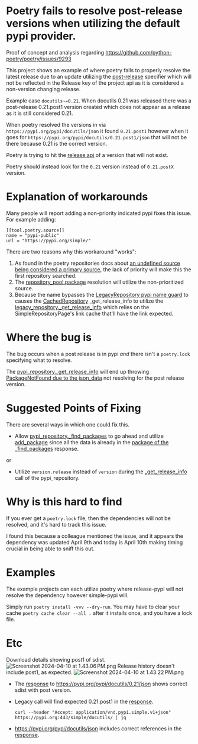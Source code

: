# Poetry fails to resolve post-release versions when utilizing the default pypi provider.

Proof of concept and analysis regarding https://github.com/python-poetry/poetry/issues/9293

This project shows an example of where poetry fails to properly resolve the latest release due to an update utilizing
the [post-release](https://packaging.python.org/en/latest/specifications/version-specifiers/#post-releases) specifier which will not be reflected in the Release key of the project api as it is considered
a non-version changing release.

Example case `docutils~=0.21`. When docutils 0.21 was released there was a post-release 0.21.post1 version created which
does not appear as a release as it is still considered 0.21.

When poetry resolved the versions in via `https://pypi.org/pypi/docutils/json` it found `0.21.post1` however when it
goes for `https://pypi.org/pypi/docutils/0.21.post1/json` that will not be there because 0.21 is the correct version.

Poetry is trying to hit the [release api](https://warehouse.pypa.io/api-reference/json.html#release) of a version that will not exist.

Poetry should instead look for the `0.21` version instead of `0.21.postX` version.

# Explanation of workarounds
Many people will report adding a non-priority indicated pypi fixes this issue. For example adding:

```
[[tool.poetry.source]]
name = "pypi-public"
url = "https://pypi.org/simple/"
```

There are two reasons why this workaround "works":
  1. As found in the poetry repositories docs about [an undefined source being considered a primary source](https://github.com/python-poetry/poetry/blob/2ad0d938854fae3c5e3e8b49e4414cef4687fb60/docs/repositories.md?plain=1#L145), the 
    lack of priority will make this the first repository searched. 
  2. The [repository_pool.package](https://github.com/python-poetry/poetry/blob/eb74d6209ecda2840ea1c0c2375cb7f6485a39f9/src/poetry/repositories/repository_pool.py#L204) resolution will utilize the non-prioritized source.
  3. Because the name bypasses the [LegacyRepository pypi name guard](https://github.com/python-poetry/poetry/blob/c2d506916a8634c3d7a7f721b177484198e65c95/src/poetry/repositories/legacy_repository.py#L37-L38) to causes the [CachedRepository](https://github.com/python-poetry/poetry/blob/4e3cddd5fe31cc29ecbafbde0cb881660637b881/src/poetry/repositories/cached_repository.py#L36) 
    _get_release_info to utilize the [legacy_repository._get_release_info](https://github.com/python-poetry/poetry/blob/c2d506916a8634c3d7a7f721b177484198e65c95/src/poetry/repositories/legacy_repository.py#L106) which relies on the 
    SimpleRepositoryPage's link cache that'll have the link expected.

# Where the bug is
The bug occurs when a post release is in pypi _and_ there isn't a `poetry.lock` specifying what to resolve.

The [pypi_repository._get_release_info](https://github.com/python-poetry/poetry/blob/c2d506916a8634c3d7a7f721b177484198e65c95/src/poetry/repositories/pypi_repository.py#L133-L135) will end up throwing [PackageNotFound due to the json_data](https://github.com/python-poetry/poetry/blob/c2d506916a8634c3d7a7f721b177484198e65c95/src/poetry/repositories/pypi_repository.py#L133-L135) not 
resolving for the post release version.

# Suggested Points of Fixing
There are several ways in which one could fix this.

* Allow [pypi_repository._find_packages](https://github.com/python-poetry/poetry/blob/37028af45787af736b50c081589532034642469d/src/poetry/repositories/pypi_repository.py#L85-L103)
to go ahead and utilize [add_package](https://github.com/python-poetry/poetry/blob/925424a4be70b3f442387f4627a39b8906b082c3/src/poetry/repositories/repository.py#L69-L70)
since all the data is already in the [package of the _find_packages](https://github.com/python-poetry/poetry/blob/925424a4be70b3f442387f4627a39b8906b082c3/src/poetry/repositories/repository.py#L40)
response.

or

* Utilize `version.release` instead of `version` during the [_get_release_info](https://github.com/python-poetry/poetry/blob/37028af45787af736b50c081589532034642469d/src/poetry/repositories/pypi_repository.py#L129-L133)
 call of the pypi_repository.

# Why is this hard to find
If you ever get a `poetry.lock` file, then the dependencies will not be resolved, and it's hard to track this issue.

I found this because a colleague mentioned the issue, and it appears the dependency was updated April 9th and today
is April 10th making timing crucial in being able to sniff this out.

# Examples
The example projects can each utilize poetry where release-pypi will not resolve the dependency however simple-pypi
will.

Simply run `poetry install -vvv --dry-run`.
You may have to clear your cache `poetry cache clear --all .` after it installs once, and you have a lock file.

# Etc
Download details showing post1 of sdist.
![Screenshot 2024-04-10 at 1.43.06 PM.png](Screenshot%202024-04-10%20at%201.43.06%E2%80%AFPM.png)
Release history doesn't include post1, as expected.
![Screenshot 2024-04-10 at 1.43.22 PM.png](Screenshot%202024-04-10%20at%201.43.22%E2%80%AFPM.png)

* The [response](response-docutils-0.21-json.json) to https://pypi.org/pypi/docutils/0.21/json shows correct sdist with
  post version.

* Legacy call will find expected 0.21.post1 in the [response](response-simple-docutils.json).

  `curl --header "Accept: application/vnd.pypi.simple.v1+json"  https://pypi.org:443/simple/docutils/ | jq`

* https://pypi.org/pypi/docutils/json includes correct references in the [response](response-docutils-json.json).
